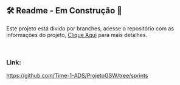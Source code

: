 ## 🛠️ Readme - Em Construção 🚧

Este projeto está divido por branches, acesse o repositório com as informações do projeto, [Clique Aqui](https://github.com/Time-1-ADS/ProjetoGSW/tree/sprints) para mais detalhes. 

<br>

### Link:
https://github.com/Time-1-ADS/ProjetoGSW/tree/sprints
